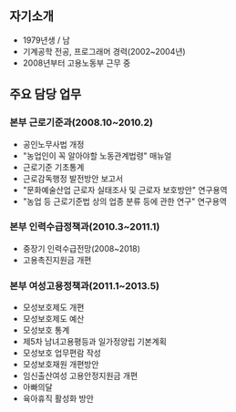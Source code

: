 ## 자기소개
- 1979년생 / 남
- 기계공학 전공, 프로그래머 경력(2002~2004년)
- 2008년부터 고용노동부 근무 중

## 주요 담당 업무
### 본부 근로기준과(2008.10~2010.2)
- 공인노무사법 개정
- "농업인이 꼭 알아야할 노동관계법령" 매뉴얼
- 근로기준 기초통계
- 근로감독행정 발전방안 보고서
- "문화예술산업 근로자 실태조사 및 근로자 보호방안" 연구용역
- "농업 등 근로기준법 상의 업종 분류 등에 관한 연구" 연구용역
### 본부 인력수급정책과(2010.3~2011.1)
- 중장기 인력수급전망(2008~2018)
- 고용촉진지원금 개편
### 본부 여성고용정책과(2011.1~2013.5)
- 모성보호제도 개편
- 모성보호제도 예산
- 모성보호 통계
- 제5차 남녀고용평등과 일가정양립 기본계획
- 모성보호 업무편람 작성
- 모성보호재원 개편방안
- 임신출산여성 고용안정지원금 개편
- 아빠의달
- 육아휴직 활성화 방안
